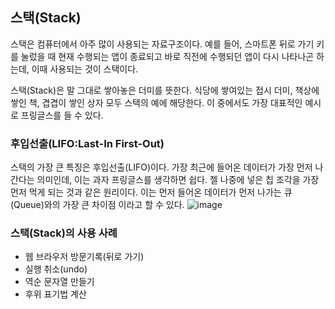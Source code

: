 ## **스택(Stack)**
스택은 컴퓨터에서 아주 많이 사용되는 자료구조이다. 예를 들어, 스마트폰 뒤로 가기 키를 눌렀을 때 현재 수행되는 앱이 종료되고 바로 직전에 수행되던 앱이 다시 나타나곤 하는데, 이때 사용되는 것이 스택이다.

스택(Stack)은 말 그대로 쌓아놓은 더미를 뜻한다. 식당에 쌓여있는 접시 더미, 책상에 쌓인 책, 겹겹이 쌓인 상자 모두 스택의 예에 해당한다. 이 중에서도 가장 대표적인 예시로 프링글스를 들 수 있다.

### **후입선출(LIFO:Last-In First-Out)**
스택의 가장 큰 특징은 후입선출(LIFO)이다. 가장 최근에 들어온 데이터가 가장 먼저 나간다는 의미인데, 이는 과자 프링글스를 생각하면 쉽다. 젤 나중에 넣은 칩 조각을 가장 먼저 먹게 되는 것과 같은 원리이다. 이는 먼저 들어온 데이터가 먼저 나가는 큐(Queue)와의 가장 큰 차이점 이라고 할 수 있다.
![image](https://img1.daumcdn.net/thumb/R1280x0/?scode=mtistory2&fname=https%3A%2F%2Fblog.kakaocdn.net%2Fdn%2Fn4EIX%2FbtrAghznXbY%2FqoO3rvbtvPdsUWyXPgzzZK%2Fimg.png)

### **스택(Stack)의 사용 사례**
+ 웹 브라우저 방문기록(뒤로 가기)
+ 실행 취소(undo)
+ 역순 문자열 만들기
+ 후위 표기법 계산